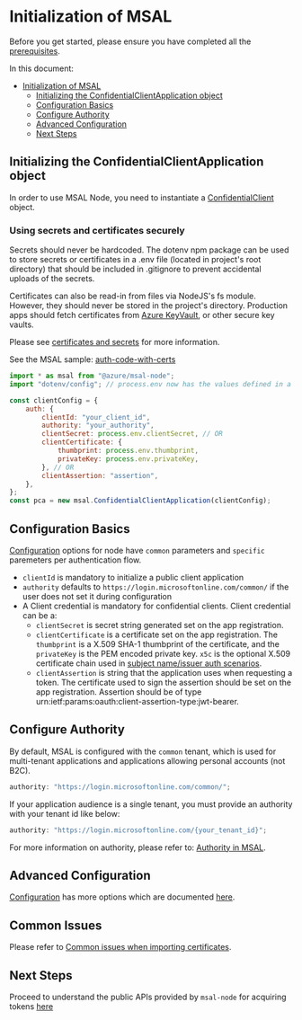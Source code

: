 # Initialization of MSAL

Before you get started, please ensure you have completed all the [prerequisites](../README.md#prerequisites).

In this document:

-   [Initialization of MSAL](#initialization-of-msal)
    -   [Initializing the ConfidentialClientApplication object](#initializing-the-confidentialclientapplication-object)
    -   [Configuration Basics](#configuration-basics)
    -   [Configure Authority](#configure-authority)
    -   [Advanced Configuration](#advanced-configuration)
    -   [Next Steps](#next-steps)

## Initializing the ConfidentialClientApplication object

In order to use MSAL Node, you need to instantiate a [ConfidentialClient](https://azuread.github.io/microsoft-authentication-library-for-js/ref/classes/_azure_msal_node.confidentialclientapplication.html) object.

### Using secrets and certificates securely

Secrets should never be hardcoded. The dotenv npm package can be used to store secrets or certificates in a .env file (located in project's root directory) that should be included in .gitignore to prevent accidental uploads of the secrets.

Certificates can also be read-in from files via NodeJS's fs module. However, they should never be stored in the project's directory. Production apps should fetch certificates from [Azure KeyVault](https://azure.microsoft.com/products/key-vault), or other secure key vaults.

Please see [certificates and secrets](https://learn.microsoft.com/azure/active-directory/develop/security-best-practices-for-app-registration#certificates-and-secrets) for more information.

See the MSAL sample: [auth-code-with-certs](../../../samples/msal-node-samples/auth-code-with-certs)

```javascript
import * as msal from "@azure/msal-node";
import "dotenv/config"; // process.env now has the values defined in a .env file

const clientConfig = {
    auth: {
        clientId: "your_client_id",
        authority: "your_authority",
        clientSecret: process.env.clientSecret, // OR
        clientCertificate: {
            thumbprint: process.env.thumbprint,
            privateKey: process.env.privateKey,
        }, // OR
        clientAssertion: "assertion",
    },
};
const pca = new msal.ConfidentialClientApplication(clientConfig);
```

## Configuration Basics

[Configuration](https://azuread.github.io/microsoft-authentication-library-for-js/ref/modules/_azure_msal_node.html#configuration) options for node have `common` parameters and `specific` paremeters per authentication flow.

-   `clientId` is mandatory to initialize a public client application
-   `authority` defaults to `https://login.microsoftonline.com/common/` if the user does not set it during configuration
-   A Client credential is mandatory for confidential clients. Client credential can be a:
    -   `clientSecret` is secret string generated set on the app registration.
    -   `clientCertificate` is a certificate set on the app registration. The `thumbprint` is a X.509 SHA-1 thumbprint of the certificate, and the `privateKey` is the PEM encoded private key. `x5c` is the optional X.509 certificate chain used in [subject name/issuer auth scenarios](https://github.com/AzureAD/microsoft-authentication-library-for-js/blob/dev/lib/msal-node/docs/sni.md).
    -   `clientAssertion` is string that the application uses when requesting a token. The certificate used to sign the assertion should be set on the app registration. Assertion should be of type urn:ietf:params:oauth:client-assertion-type:jwt-bearer.

## Configure Authority

By default, MSAL is configured with the `common` tenant, which is used for multi-tenant applications and applications allowing personal accounts (not B2C).

```javascript
authority: "https://login.microsoftonline.com/common/";
```

If your application audience is a single tenant, you must provide an authority with your tenant id like below:

```javascript
authority: "https://login.microsoftonline.com/{your_tenant_id}";
```

For more information on authority, please refer to: [Authority in MSAL](../../msal-common/docs/authority.md).

## Advanced Configuration

[Configuration](https://azuread.github.io/microsoft-authentication-library-for-js/ref/modules/_azure_msal_node.html#configuration) has more options which are documented [here](./configuration.md).

## Common Issues

Please refer to [Common issues when importing certificates](./certificate-credentials.md#common-issues).

## Next Steps

Proceed to understand the public APIs provided by `msal-node` for acquiring tokens [here](request.md)
